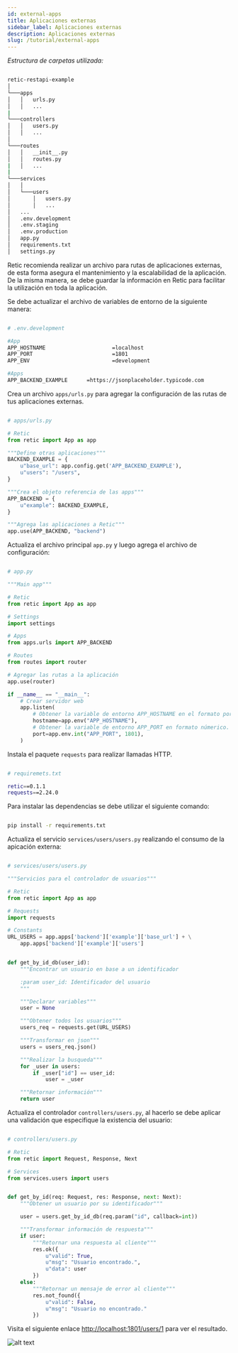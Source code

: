 ```yaml
---
id: external-apps
title: Aplicaciones externas
sidebar_label: Aplicaciones externas
description: Aplicaciones externas
slug: /tutorial/external-apps
---
```


_Estructura de carpetas utilizada:_

```bash

retic-restapi-example
│
└───apps
│   │   urls.py
│   │   ...
|
└───controllers
│   │   users.py
│   │   ...
│
└───routes
│   │   __init__.py
│   │   routes.py
|   │   ...
|
└───services
│   │
│   └───users
│       │   users.py
│       │   ...
│   ...
│   .env.development
│   .env.staging
│   .env.production
│   app.py
│   requirements.txt
│   settings.py

```

Retic recomienda realizar un archivo para rutas de aplicaciones externas, de esta forma asegura el mantenimiento y la escalabilidad de la aplicación. De la misma manera, se debe guardar la información en Retic para facilitar la utilización en toda la aplicación.

Se debe actualizar el archivo de variables de entorno de la siguiente manera:

```bash

# .env.development

#App
APP_HOSTNAME                     =localhost
APP_PORT                         =1801
APP_ENV                          =development

#Apps
APP_BACKEND_EXAMPLE      =https://jsonplaceholder.typicode.com

```

Crea un archivo `apps/urls.py` para agregar la configuración de las rutas de tus aplicaciones externas.

```python

# apps/urls.py

# Retic
from retic import App as app

"""Define otras aplicaciones"""
BACKEND_EXAMPLE = {
    u"base_url": app.config.get('APP_BACKEND_EXAMPLE'),
    u"users": "/users",
}

"""Crea el objeto referencia de las apps"""
APP_BACKEND = {
    u"example": BACKEND_EXAMPLE,
}

"""Agrega las aplicaciones a Retic"""
app.use(APP_BACKEND, "backend")

```

Actualiza el archivo principal `app.py` y luego agrega el archivo de configuración:

```python

# app.py

"""Main app"""

# Retic
from retic import App as app

# Settings
import settings

# Apps
from apps.urls import APP_BACKEND

# Routes
from routes import router

# Agregar las rutas a la aplicación
app.use(router)

if __name__ == "__main__":
    # Crear servidor web
    app.listen(
        # Obtener la variable de entorno APP_HOSTNAME en el formato por defecto (str)
        hostname=app.env("APP_HOSTNAME"),
        # Obtener la variable de entorno APP_PORT en formato númerico. De no existir, retorna 1801.
        port=app.env.int("APP_PORT", 1801),
    )


```

Instala el paquete `requests` para realizar llamadas HTTP.

```bash

# requiremets.txt

retic==0.1.1
requests==2.24.0

```

Para instalar las dependencias se debe utilizar el siguiente comando:

```bash

pip install -r requirements.txt

```

Actualiza el servicio `services/users/users.py` realizando el consumo de la apicación externa:

```python

# services/users/users.py

"""Servicios para el controlador de usuarios"""

# Retic
from retic import App as app

# Requests
import requests

# Constants
URL_USERS = app.apps['backend']['example']['base_url'] + \
    app.apps['backend']['example']['users']


def get_by_id_db(user_id):
    """Encontrar un usuario en base a un identificador

    :param user_id: Identificador del usuario
    """

    """Declarar variables"""
    user = None

    """Obtener todos los usuarios"""
    users_req = requests.get(URL_USERS)

    """Transformar en json"""
    users = users_req.json()

    """Realizar la busqueda"""
    for _user in users:
        if _user["id"] == user_id:
            user = _user

    """Retornar información"""
    return user

```

Actualiza el controlador `controllers/users.py`, al hacerlo se debe aplicar una validación que especifique la existencia del usuario:

```python

# controllers/users.py

# Retic
from retic import Request, Response, Next

# Services
from services.users import users


def get_by_id(req: Request, res: Response, next: Next):
    """Obtener un usuario por su identificador"""

    user = users.get_by_id_db(req.param("id", callback=int))

    """Transformar información de respuesta"""
    if user:
        """Retornar una respuesta al cliente"""
        res.ok({
            u"valid": True,
            u"msg": "Usuario encontrado.",
            u"data": user
        })
    else:
        """Retornar un mensaje de error al cliente"""
        res.not_found({
            u"valid": False,
            u"msg": "Usuario no encontrado."
        })

```

Visita el siguiente enlace [http://localhost:1801/users/1](http://localhost:1801/users/1) para ver el resultado.

![alt text](../../../static/img/api_rest_app_5.png "API REST")
